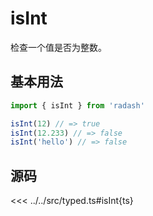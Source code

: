 # isInt

检查一个值是否为整数。

## 基本用法

```ts
import { isInt } from 'radash'

isInt(12) // => true
isInt(12.233) // => false
isInt('hello') // => false
```

## 源码

<<< ../../src/typed.ts#isInt{ts}
